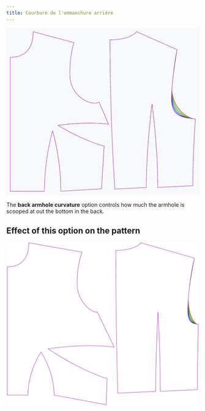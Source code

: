 ```yaml
---
title: Courbure de l'emmanchure arrière
---
```


![The effect of the back armhole curvature option on the pattern](sample.png)

The **back armhole curvature** option controls how much the armhole is scooped at out the bottom in the back.



## Effect of this option on the pattern
![This image shows the effect of this option by superimposing several variants that have a different value for this option](bella_backarmholecurvature_sample.svg "Effect of this option on the pattern")